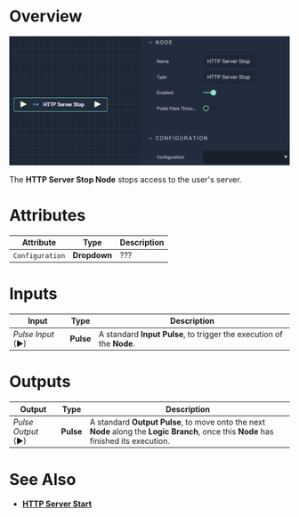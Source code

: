 # Overview

![The HTTP Server Stop Node.](../../../.gitbook/assets/httpserverstop.png)


The **HTTP Server Stop Node** stops access to the user's server.

# Attributes

|Attribute|Type|Description|
|---|---|---|
|`Configuration`|**Dropdown**|???|

# Inputs

|Input|Type|Description|
|---|---|---|
|*Pulse Input* (►)|**Pulse**|A standard **Input Pulse**, to trigger the execution of the **Node**.|

# Outputs

|Output|Type|Description|
|---|---|---|
|*Pulse Output* (►)|**Pulse**|A standard **Output Pulse**, to move onto the next **Node** along the **Logic Branch**, once this **Node** has finished its execution.|

# See Also

* [**HTTP Server Start**](httpserverstart.md)




